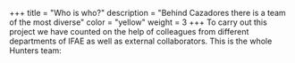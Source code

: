 +++
title = "Who is who?"
description = "Behind Cazadores there is a team of the most diverse"
color = "yellow"
weight = 3
+++
To carry out this project we have counted on the help of colleagues from different departments of IFAE as well as external collaborators. This is the whole Hunters team:
